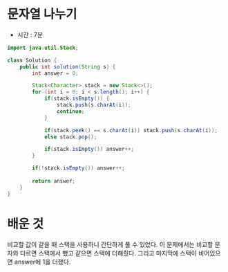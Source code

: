 # 문자열 나누기
* 시간 : 7분

```java
import java.util.Stack;

class Solution {
    public int solution(String s) {
        int answer = 0;

        Stack<Character> stack = new Stack<>();
        for (int i = 0; i < s.length(); i++) {
            if(stack.isEmpty()) {
                stack.push(s.charAt(i));
                continue;
            }

            if(stack.peek() == s.charAt(i)) stack.push(s.charAt(i));
            else stack.pop();

            if(stack.isEmpty()) answer++;
        }

        if(!stack.isEmpty()) answer++;
        
        return answer;
    }
}
```

# 배운 것
비교할 값이 같을 때 스택을 사용하니 간단하게 풀 수 있었다.
이 문제에서는 비교할 문자와 다르면 스택에서 뺐고 같으면 스택에 더해줬다.
그리고 마지막에 스택이 비어있으면 answer에 1을 더했다.